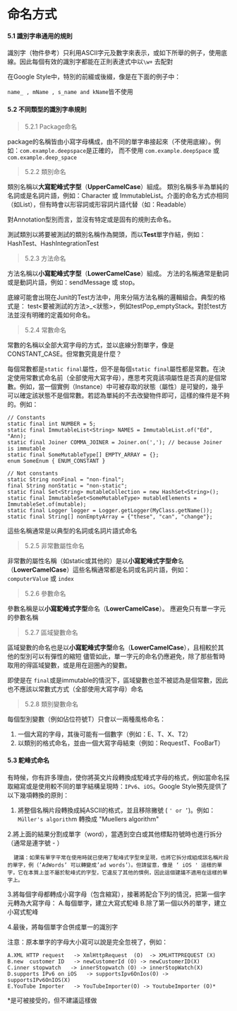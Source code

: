 # 命名方式

#### **5.1 識別字串通用的規則**

識別字（物件參考）只利用ASCII字元及數字來表示，或如下所舉的例子，使用底線。因此每個有效的識別字都能在正則表達式中以```\w+``` 去配對

在Google Style中，特別的前綴或後綴，像是在下面的例子中：

```name_ , mName , s_name and kName```皆不使用

#### **5.2 不同類型的識別字串規則**

>5.2.1 Package命名

package的名稱皆由小寫字母構成，由不同的單字串接起來（不使用底線）。例如：```com.example.deepspace```是正確的，
而不使用 ```com.example.deepSpace``` 或 ```com.example.deep_space```

>5.2.2 類別命名

類別名稱以**大寫駝峰式字型**（**UpperCamelCase**）組成。
類別名稱多半為單純的名詞或是名詞片語，例如：Character 或 ImmutableList。介面的命名方式亦相同（如List），但有時會以形容詞或形容詞片語代替（如：Readable）

對Annotation型別而言，並沒有特定或是固有的規則去命名。

測試類別以將要被測試的類別名稱作為開頭，而以**Test**單字作結，例如：HashTest、HashIntegrationTest

>5.2.3 方法命名

方法名稱以**小寫駝峰式字型**（**LowerCamelCase**）組成。
方法的名稱通常是動詞或是動詞片語，例如：sendMessage 或 stop。

底線可能會出現在Junit的Test方法中，用來分隔方法名稱的邏輯組合。典型的格式是：
test<要被測試的方法>_<狀態>，例如testPop_emptyStack。對於test方法並沒有明確的定義如何命名。

>5.2.4 常數命名

常數的名稱以全部大寫字母的方式，並以底線分割單字，像是CONSTANT_CASE。但常數究竟是什麼？

每個常數都是```static final```屬性，但不是每個```static final```屬性都是常數。在決定使用常數式命名前（全部使用大寫字母），應思考究竟該項屬性是否真的是個常數。例如，當一個實例（Instance）中可被存取的狀態（屬性）是可變的，幾乎可以確定該狀態不是個常數。若認為單純的不去改變物件即可，這樣的條件是不夠的。例如：

    // Constants
    static final int NUMBER = 5;
    static final ImmutableList<String> NAMES = ImmutableList.of("Ed", "Ann);
    static final Joiner COMMA_JOINER = Joiner.on(','); // because Joiner is immutable
    static final SomeMutableType[] EMPTY_ARRAY = {};
    enum SomeEnum { ENUM_CONSTANT }

    // Not constants
    static String nonFinal = "non-final";
    final String nonStatic = "non-static";
    static final Set<String> mutableCollection = new HashSet<String>();
    static final ImmutableSet<SomeMutableType> mutableElements = ImmutableSet.of(mutable);
    static final Logger logger = Logger.getLogger(MyClass.getName());
    static final String[] nonEmptyArray = {"these", "can", "change"};

這些名稱通常是以典型的名詞或名詞片語式命名

>5.2.5 非常數屬性命名

非常數的屬性名稱（如static或其他的）是以**小寫駝峰式字型命**名（**LowerCamelCase**）這些名稱通常都是名詞或名詞片語，例如： ```computerValue``` 或 ```index```

>5.2.6 參數命名

參數名稱是以**小寫駝峰式字型**命名（**LowerCamelCase**）。
應避免只有單一字元的參數名稱

>5.2.7 區域變數命名

區域變數的命名也是以**小寫駝峰式字型**命名（**LowerCamelCase**），且相較於其他的型別可以有彈性的縮短
儘管如此，單一字元的命名仍應避免，除了那些暫時取用的得區域變數，或是用在迴圈內的變數。

即使是在 ```final```或是immutable的情況下，區域變數也並不被認為是個常數，因此也不應該以常數式方式（全部使用大寫字母）命名

>5.2.8 類別變數命名

每個型別變數（例如佔位符號T）只會以一兩種風格命名：
1. 一個大寫的字母，其後可能有一個數字（例如：E、T、X、T2）
2. 以類別的格式命名，並由一個大寫字母結束（例如：RequestT、FooBarT）


#### **5.3 駝峰式命名**

有時候，你有許多理由，使你將英文片段轉換成駝峰式字母的格式，例如當命名採取縮寫或是使用較不同的單字結構呈現時：```IPv6```、```iOS```。Google Style預先提供了以下幾項轉換的原則：

1. 將整個名稱片段轉換成純ASCII的格式，並且移除撇號 ( ```' or ’```)。例如：
```Müller's algorith```m  轉換成 "Muellers algorithm"

2.將上面的結果分割成單字（word），當遇到空白或其他標點符號時也進行拆分（通常是連字號 - ）

      建議：如果有單字平常在使用時就已使用了駝峰式字型來呈現，也將它拆分成組成該名稱片段的單字，例（’AdWords’ 可以轉變成’ad words’）。但請留意，像是 ‘ iOS ' 這樣的單字，它在本質上並不屬於駝峰式的字型，它違反了其他的慣例，因此這個建議不適用在這樣的單字上。

3.將每個字母都轉成小寫字母（包含縮寫），接著將配合下列的情況，把第一個字元轉為大寫字母：
    A.每個單字，建立大寫式駝峰
    B.除了第一個以外的單字，建立小寫式駝峰

4.最後，將每個單字合併成單一的識別字

注意：原本單字的字母大小寫可以說是完全忽視了，例如：

    A.XML HTTP request   -> XmlHttpRequest  (O)  -> XMLHTTPREQUEST (X)
    B.new  customer ID   -> newCustomerId (O) -> newCustomerID(X)
    C.inner stopwatch   -> innerStopwatch (O) -> innerStopWatch(X)
    D.supports IPv6 on iOS   -> supportsIpv6OnIos(O) -> supportsIPv6OnIOS(X)
    E.YouTube Importer   -> YouTubeImporter(O) -> YoutubeImporter (O)*

*是可被接受的，但不建議這樣做



